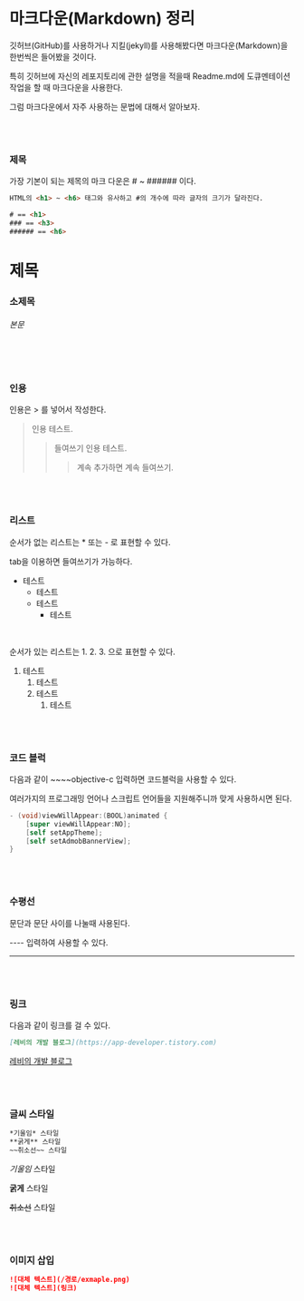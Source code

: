 # 마크다운(Markdown) 정리

깃허브(GitHub)를 사용하거나 지킬(jekyll)를 사용해봤다면 마크다운(Markdown)을 한번씩은 들어봤을 것이다.

특히 깃허브에 자신의 레포지토리에 관한 설명을 적을때 Readme.md에 도큐멘테이션 작업을 할 때 마크다운을 사용한다.

그럼 마크다운에서 자주 사용하는 문법에 대해서 알아보자.

<br />

<br />

### 제목

가장 기본이 되는 제목의 마크 다운은 # ~ ###### 이다.

~~~~html
HTML의 <h1> ~ <h6> 태그와 유사하고 #의 개수에 따라 글자의 크기가 달라진다.

# == <h1>
### == <h3>
###### == <h6>
~~~~

# 제목

### 소제목

###### 본문

<br /><br />

### 인용

인용은 > 를 넣어서 작성한다.

>인용 테스트.
>
>> 들여쓰기 인용 테스트.
>>
>> > 계속 추가하면 계속 들여쓰기.

<br />

<br />

### 리스트

순서가 없는 리스트는 * 또는 - 로 표현할 수 있다.

tab을 이용하면 들여쓰기가 가능하다.

* 테스트
  * 테스트
  * 테스트
    * 테스트

<br />

순서가 있는 리스트는 1. 2. 3. 으로 표현할 수 있다.

1. 테스트
   1. 테스트
   2. 테스트
      1. 테스트

<br />

<br />

### 코드 블럭

다음과 같이 ~~~~objective-c 입력하면 코드블럭을 사용할 수 있다.

여러가지의 프로그래밍 언어나 스크립트 언어들을 지원해주니까 맞게 사용하시면 된다.

~~~~objective-c
- (void)viewWillAppear:(BOOL)animated {
    [super viewWillAppear:NO];
    [self setAppTheme];
    [self setAdmobBannerView];
}
~~~~

<br />

<br />

### 수평선

문단과 문단 사이를 나눌때 사용된다.

---- 입력하여 사용할 수 있다.

----

<br />

<br />

### 링크

다음과 같이 링크를 걸 수 있다. 

~~~~markdown
[레비의 개발 블로그](https://app-developer.tistory.com)
~~~~

[레비의 개발 블로그](http://app-developer.tistory.com/)

<br />

<br />

### 글씨 스타일

~~~~markdown
*기울임* 스타일
**굵게** 스타일
~~취소선~~ 스타일
~~~~

*기울임* 스타일 

**굵게** 스타일

~~취소선~~ 스타일

<br />

<br />

### 이미지 삽입

~~~~markdown
![대체 텍스트](/경로/exmaple.png)
![대체 텍스트](링크)
~~~~


